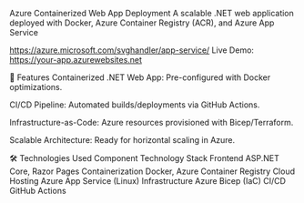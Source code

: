 Azure Containerized Web App Deployment
A scalable .NET web application deployed with Docker, Azure Container Registry (ACR), and Azure App Service

https://azure.microsoft.com/svghandler/app-service/
Live Demo: https://your-app.azurewebsites.net

🚀 Features
Containerized .NET Web App: Pre-configured with Docker optimizations.

CI/CD Pipeline: Automated builds/deployments via GitHub Actions.

Infrastructure-as-Code: Azure resources provisioned with Bicep/Terraform.

Scalable Architecture: Ready for horizontal scaling in Azure.

🛠️ Technologies Used
Component	Technology Stack
Frontend	ASP.NET Core, Razor Pages
Containerization	Docker, Azure Container Registry
Cloud Hosting	Azure App Service (Linux)
Infrastructure	Azure Bicep (IaC)
CI/CD	GitHub Actions
